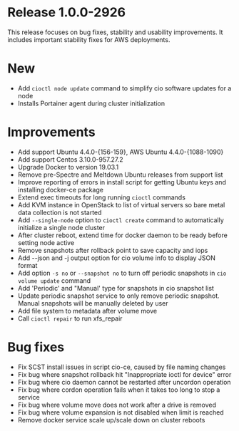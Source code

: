# Release 1.0.0-2926
This release focuses on bug fixes, stability and usability improvements. It includes important stability fixes for AWS deployments.

# New
- Add `cioctl node update` command to simplify cio software updates for a node
- Installs Portainer agent during cluster initialization

# Improvements
- Add support Ubuntu 4.4.0-{156-159}, AWS Ubuntu 4.4.0-{1088-1090}
- Add support Centos 3.10.0-957.27.2
- Upgrade Docker to version 19.03.1
- Remove pre-Spectre and Meltdown Ubuntu releases from support list
- Improve reporting of errors in install script for getting Ubuntu keys and installing docker-ce package
- Extend exec timeouts for long running `cioctl` commands
- Add KVM instance in OpenStack to list of virtual servers so bare metal data collection is not started
- Add `--single-node` option to `cioctl create` command to automatically initialize a single node cluster
- After cluster reboot, extend time for docker daemon to be ready before setting node active
- Remove snapshots after rollback point to save capacity and iops
- Add --json and -j output option for cio volume info to display JSON format
- Add option `-s no` or `--snapshot no` to turn off periodic snapshots in `cio volume update` command
- Add 'Periodic' and "Manual' type for snapshots in cio snapshot list
- Update periodic snapshot service to only remove periodic snapshot. Manual snapshots will be manually deleted by user
- Add file system to metadata after volume move
- Call `cioctl repair` to run xfs_repair

# Bug fixes
- Fix SCST install issues in script cio-ce, caused by file naming changes
- Fix bug where snapshot rollback hit "Inappropriate ioctl for device" error
- Fix bug where cio daemon cannot be restarted after uncordon operation
- Fix bug where cordon operation fails when it takes too long to stop a service
- Fix bug where volume move does not work after a drive is removed
- Fix bug where volume expansion is not disabled when limit is reached
- Remove docker service scale up/scale down on cluster reboots
